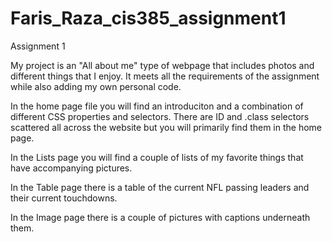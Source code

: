 # Faris_Raza_cis385_assignment1
Assignment 1

My project is an "All about me" type of webpage that includes photos and different things that I enjoy. It meets all the requirements of the assignment while also adding my own personal code. 

In the home page file you will find an introduciton and a combination of different CSS properties and selectors. There are ID and .class selectors scattered all across the website but you will primarily find them in the home page.

In the Lists page you will find a couple of lists of my favorite things that have accompanying pictures. 

In the Table page there is a table of the current NFL passing leaders and their current touchdowns.

In the Image page there is a couple of pictures with captions underneath them.
